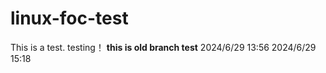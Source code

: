 # linux-foc-test
  This is a test.
  testing！
**this is old branch test**
2024/6/29 13:56
2024/6/29 15:18

